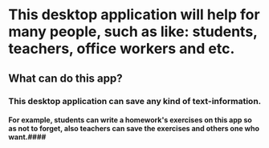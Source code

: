 # This desktop application will help for many people, such as like: students, teachers, office workers and etc. #
## What can do this app? ##
### This desktop application can save any kind of text-information. ###
#### For example, students can write a homework's exercises on this app so as not to forget, also teachers can save the exercises and others one who want.####
